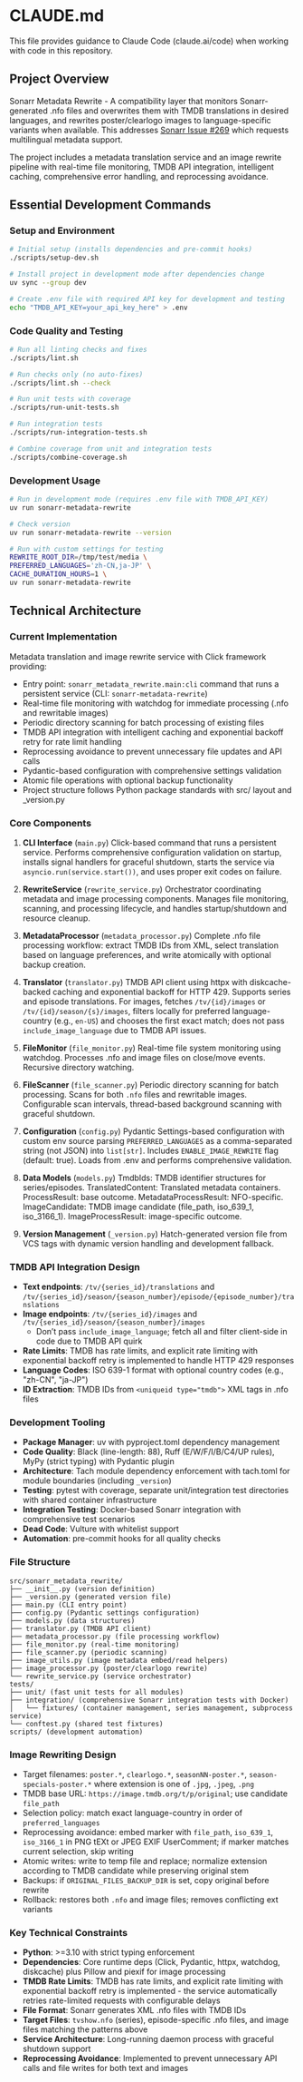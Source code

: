 # CLAUDE.md

This file provides guidance to Claude Code (claude.ai/code) when working with
code in this repository.

## Project Overview

Sonarr Metadata Rewrite - A compatibility layer that monitors
Sonarr-generated .nfo files and overwrites them with TMDB translations in
desired languages, and rewrites poster/clearlogo images to language-specific
variants when available. This addresses [Sonarr Issue #269](
https://github.com/Sonarr/Sonarr/issues/269) which requests multilingual
metadata support.

The project includes a metadata translation service and an image rewrite
pipeline with real-time file monitoring, TMDB API integration, intelligent
caching, comprehensive error handling, and reprocessing avoidance.

## Essential Development Commands

### Setup and Environment

```bash
# Initial setup (installs dependencies and pre-commit hooks)
./scripts/setup-dev.sh

# Install project in development mode after dependencies change
uv sync --group dev

# Create .env file with required API key for development and testing
echo "TMDB_API_KEY=your_api_key_here" > .env
```

### Code Quality and Testing

```bash
# Run all linting checks and fixes
./scripts/lint.sh

# Run checks only (no auto-fixes)
./scripts/lint.sh --check

# Run unit tests with coverage
./scripts/run-unit-tests.sh

# Run integration tests
./scripts/run-integration-tests.sh

# Combine coverage from unit and integration tests
./scripts/combine-coverage.sh
```

### Development Usage

```bash
# Run in development mode (requires .env file with TMDB_API_KEY)
uv run sonarr-metadata-rewrite

# Check version
uv run sonarr-metadata-rewrite --version

# Run with custom settings for testing
REWRITE_ROOT_DIR=/tmp/test/media \
PREFERRED_LANGUAGES='zh-CN,ja-JP' \
CACHE_DURATION_HOURS=1 \
uv run sonarr-metadata-rewrite
```

## Technical Architecture

### Current Implementation

Metadata translation and image rewrite service with Click framework providing:

- Entry point: `sonarr_metadata_rewrite.main:cli` command that runs a
  persistent service (CLI: `sonarr-metadata-rewrite`)
- Real-time file monitoring with watchdog for immediate processing (.nfo and
  rewritable images)
- Periodic directory scanning for batch processing of existing files
- TMDB API integration with intelligent caching and exponential backoff retry
  for rate limit handling
- Reprocessing avoidance to prevent unnecessary file updates and API calls
- Pydantic-based configuration with comprehensive settings validation
- Atomic file operations with optional backup functionality
- Project structure follows Python package standards with src/ layout and
  _version.py

### Core Components

1. **CLI Interface** (`main.py`)
Click-based command that runs a persistent service. Performs comprehensive
configuration validation on startup, installs signal handlers for graceful
shutdown, starts the service via `asyncio.run(service.start())`, and uses
proper exit codes on failure.

1. **RewriteService** (`rewrite_service.py`)
Orchestrator coordinating metadata and image processing components. Manages
file monitoring, scanning, and processing lifecycle, and handles
startup/shutdown and resource cleanup.

1. **MetadataProcessor** (`metadata_processor.py`)
Complete .nfo file processing workflow: extract TMDB IDs from XML, select
translation based on language preferences, and write atomically with optional
backup creation.

1. **Translator** (`translator.py`)
TMDB API client using httpx with diskcache-backed caching and exponential
backoff for HTTP 429. Supports series and episode translations. For images,
fetches `/tv/{id}/images` or `/tv/{id}/season/{s}/images`, filters locally for
preferred language-country (e.g., `en-US`) and chooses the first exact match;
does not pass `include_image_language` due to TMDB API issues.

1. **FileMonitor** (`file_monitor.py`)
Real-time file system monitoring using watchdog. Processes .nfo and image files
on close/move events. Recursive directory watching.

1. **FileScanner** (`file_scanner.py`)
Periodic directory scanning for batch processing. Scans for both `.nfo` files
and rewritable images. Configurable scan intervals, thread-based background
scanning with graceful shutdown.

1. **Configuration** (`config.py`)
Pydantic Settings-based configuration with custom env source parsing
`PREFERRED_LANGUAGES` as a comma-separated string (not JSON) into `list[str]`.
Includes `ENABLE_IMAGE_REWRITE` flag (default: true). Loads from .env and
performs comprehensive validation.

1. **Data Models** (`models.py`)
TmdbIds: TMDB identifier structures for series/episodes. TranslatedContent:
Translated metadata containers. ProcessResult: base outcome. MetadataProcessResult:
NFO-specific. ImageCandidate: TMDB image candidate (file_path, iso_639_1,
iso_3166_1). ImageProcessResult: image-specific outcome.

1. **Version Management** (`_version.py`)
Hatch-generated version file from VCS tags with dynamic version handling and
development fallback.

### TMDB API Integration Design

- **Text endpoints**: `/tv/{series_id}/translations` and
  `/tv/{series_id}/season/{season_number}/episode/{episode_number}/translations`
- **Image endpoints**: `/tv/{series_id}/images` and `/tv/{series_id}/season/{season_number}/images`
  - Don’t pass `include_image_language`; fetch all and filter client-side in
    code due to TMDB API quirk
- **Rate Limits**: TMDB has rate limits, and explicit rate limiting with
  exponential backoff retry is implemented to handle HTTP 429 responses
- **Language Codes**: ISO 639-1 format with optional country codes (e.g.,
  "zh-CN", "ja-JP")
- **ID Extraction**: TMDB IDs from `<uniqueid type="tmdb">` XML tags in
  .nfo files

### Development Tooling

- **Package Manager**: uv with pyproject.toml dependency management
- **Code Quality**: Black (line-length: 88), Ruff (E/W/F/I/B/C4/UP rules),
  MyPy (strict typing) with Pydantic plugin
- **Architecture**: Tach module dependency enforcement with tach.toml for
  module boundaries (including `_version`)
- **Testing**: pytest with coverage, separate unit/integration test
  directories with shared container infrastructure
- **Integration Testing**: Docker-based Sonarr integration with comprehensive
  test scenarios
- **Dead Code**: Vulture with whitelist support
- **Automation**: pre-commit hooks for all quality checks

### File Structure

```text
src/sonarr_metadata_rewrite/
├── __init__.py (version definition)
├── _version.py (generated version file)
├── main.py (CLI entry point)
├── config.py (Pydantic settings configuration)
├── models.py (data structures)
├── translator.py (TMDB API client)
├── metadata_processor.py (file processing workflow)
├── file_monitor.py (real-time monitoring)
├── file_scanner.py (periodic scanning)
├── image_utils.py (image metadata embed/read helpers)
├── image_processor.py (poster/clearlogo rewrite)
└── rewrite_service.py (service orchestrator)
tests/
├── unit/ (fast unit tests for all modules)
├── integration/ (comprehensive Sonarr integration tests with Docker)
│   └── fixtures/ (container management, series management, subprocess service)
└── conftest.py (shared test fixtures)
scripts/ (development automation)
```

### Image Rewriting Design

- Target filenames: `poster.*`, `clearlogo.*`, `seasonNN-poster.*`,
  `season-specials-poster.*` where extension is one of `.jpg`, `.jpeg`, `.png`
- TMDB base URL: `https://image.tmdb.org/t/p/original`; use candidate `file_path`
- Selection policy: match exact language-country in order of `preferred_languages`
- Reprocessing avoidance: embed marker with `file_path`, `iso_639_1`, `iso_3166_1`
  in PNG tEXt or JPEG EXIF UserComment; if marker matches current selection,
  skip writing
- Atomic writes: write to temp file and replace; normalize extension according
  to TMDB candidate while preserving original stem
- Backups: if `ORIGINAL_FILES_BACKUP_DIR` is set, copy original before rewrite
- Rollback: restores both `.nfo` and image files; removes conflicting ext variants

### Key Technical Constraints

- **Python**: >=3.10 with strict typing enforcement
- **Dependencies**: Core runtime deps (Click, Pydantic, httpx, watchdog,
  diskcache) plus Pillow and piexif for image processing
- **TMDB Rate Limits**: TMDB has rate limits, and explicit rate limiting with
  exponential backoff retry is implemented - the service automatically retries
  rate-limited requests with configurable delays
- **File Format**: Sonarr generates XML .nfo files with TMDB IDs
- **Target Files**: `tvshow.nfo` (series), episode-specific .nfo files, and
  image files matching the patterns above
- **Service Architecture**: Long-running daemon process with graceful
  shutdown support
- **Reprocessing Avoidance**: Implemented to prevent unnecessary API calls and
  file writes for both text and images
